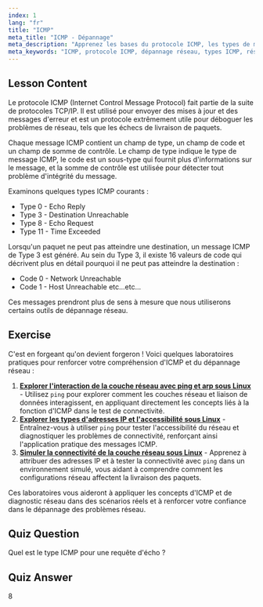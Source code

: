```yaml
---
index: 1
lang: "fr"
title: "ICMP"
meta_title: "ICMP - Dépannage"
meta_description: "Apprenez les bases du protocole ICMP, les types de messages et les codes pour le dépannage réseau. Comprenez comment ICMP fonctionne pour déboguer les problèmes réseau."
meta_keywords: "ICMP, protocole ICMP, dépannage réseau, types ICMP, réseau Linux, débutant, tutoriel, guide"
---
```


## Lesson Content

Le protocole ICMP (Internet Control Message Protocol) fait partie de la suite de protocoles TCP/IP. Il est utilisé pour envoyer des mises à jour et des messages d'erreur et est un protocole extrêmement utile pour déboguer les problèmes de réseau, tels que les échecs de livraison de paquets.

Chaque message ICMP contient un champ de type, un champ de code et un champ de somme de contrôle. Le champ de type indique le type de message ICMP, le code est un sous-type qui fournit plus d'informations sur le message, et la somme de contrôle est utilisée pour détecter tout problème d'intégrité du message.

Examinons quelques types ICMP courants :

- Type 0 - Echo Reply
- Type 3 - Destination Unreachable
- Type 8 - Echo Request
- Type 11 - Time Exceeded

Lorsqu'un paquet ne peut pas atteindre une destination, un message ICMP de Type 3 est généré. Au sein du Type 3, il existe 16 valeurs de code qui décrivent plus en détail pourquoi il ne peut pas atteindre la destination :

- Code 0 - Network Unreachable
- Code 1 - Host Unreachable
  etc...etc...

Ces messages prendront plus de sens à mesure que nous utiliserons certains outils de dépannage réseau.

## Exercise

C'est en forgeant qu'on devient forgeron ! Voici quelques laboratoires pratiques pour renforcer votre compréhension d'ICMP et du dépannage réseau :

1. **[Explorer l'interaction de la couche réseau avec ping et arp sous Linux](https://labex.io/fr/labs/comptia-explore-network-layer-interaction-with-ping-and-arp-in-linux-592746)** - Utilisez `ping` pour explorer comment les couches réseau et liaison de données interagissent, en appliquant directement les concepts liés à la fonction d'ICMP dans le test de connectivité.
2. **[Explorer les types d'adresses IP et l'accessibilité sous Linux](https://labex.io/fr/labs/comptia-explore-ip-address-types-and-reachability-in-linux-592780)** - Entraînez-vous à utiliser `ping` pour tester l'accessibilité du réseau et diagnostiquer les problèmes de connectivité, renforçant ainsi l'application pratique des messages ICMP.
3. **[Simuler la connectivité de la couche réseau sous Linux](https://labex.io/fr/labs/comptia-simulate-network-layer-connectivity-in-linux-592752)** - Apprenez à attribuer des adresses IP et à tester la connectivité avec `ping` dans un environnement simulé, vous aidant à comprendre comment les configurations réseau affectent la livraison des paquets.

Ces laboratoires vous aideront à appliquer les concepts d'ICMP et de diagnostic réseau dans des scénarios réels et à renforcer votre confiance dans le dépannage des problèmes réseau.

## Quiz Question

Quel est le type ICMP pour une requête d'écho ?

## Quiz Answer

8
